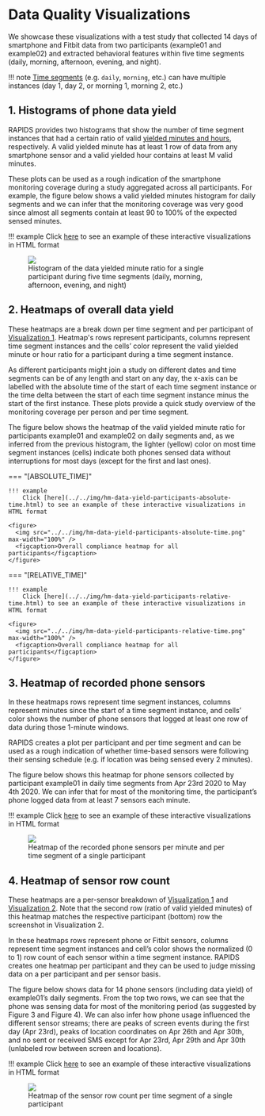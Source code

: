 # Data Quality Visualizations
We showcase these visualizations with a test study that collected 14 days of smartphone and Fitbit data from two participants (example01 and example02) and extracted behavioral features within five time segments (daily, morning, afternoon, evening, and night).

!!! note
    [Time segments](../../setup/configuration#time-segments) (e.g. `daily`, `morning`, etc.) can have multiple instances (day 1, day 2, or morning 1, morning 2, etc.)

## 1. Histograms of phone data yield
RAPIDS provides two histograms that show the number of time segment instances that had a certain ratio of valid [yielded minutes and hours](../../features/phone-data-yield/#rapids-provider), respectively. A valid yielded minute has at least 1 row of data from any smartphone sensor and a valid yielded hour contains at least M valid minutes.

These plots can be used as a rough indication of the smartphone monitoring coverage during a study aggregated across all participants. For example, the figure below shows a valid yielded minutes histogram for daily segments and we can infer that the monitoring coverage was very good since almost all segments contain at least 90 to 100% of the expected sensed minutes.

!!! example
    Click [here](../../img/h-data-yield.html) to see an example of these interactive visualizations in HTML format

<figure>
  <img src="../../img/h-data-yield.png" max-width="100%" />
  <figcaption>Histogram of the data yielded minute ratio for a single participant during five time segments (daily, morning, afternoon, evening, and night)</figcaption>
</figure>

## 2. Heatmaps of overall data yield
These heatmaps are a break down per time segment and per participant of [Visualization 1](#1-histograms-of-phone-data-yield). Heatmap's rows represent participants, columns represent time segment instances and the cells’ color represent the valid yielded minute or hour ratio for a participant during a time segment instance.

As different participants might join a study on different dates and time segments can be of any length and start on any day, the x-axis can be labelled with the absolute time of the start of each time segment instance or the time delta between the start of each time segment instance minus the start of the first instance. These plots provide a quick study overview of the monitoring coverage per person and per time segment. 

The figure below shows the heatmap of the valid yielded minute ratio for participants example01 and example02 on daily segments and, as we inferred from the previous histogram, the lighter (yellow) color on most time segment instances (cells) indicate both phones sensed data without interruptions for most days (except for the first and last ones).

=== "[ABSOLUTE_TIME]"

    !!! example
        Click [here](../../img/hm-data-yield-participants-absolute-time.html) to see an example of these interactive visualizations in HTML format

    <figure>
      <img src="../../img/hm-data-yield-participants-absolute-time.png" max-width="100%" />
      <figcaption>Overall compliance heatmap for all participants</figcaption>
    </figure>

=== "[RELATIVE_TIME]"

    !!! example
        Click [here](../../img/hm-data-yield-participants-relative-time.html) to see an example of these interactive visualizations in HTML format

    <figure>
      <img src="../../img/hm-data-yield-participants-relative-time.png" max-width="100%" />
      <figcaption>Overall compliance heatmap for all participants</figcaption>
    </figure>

## 3. Heatmap of recorded phone sensors

In these heatmaps rows represent time segment instances, columns represent minutes since the start of a time segment instance, and cells’ color shows the number of phone sensors that logged at least one row of data during those 1-minute windows. 

RAPIDS creates a plot per participant and per time segment and can be used as a rough indication of whether time-based sensors were following their sensing schedule (e.g. if location was being sensed every 2 minutes).

The figure below shows this heatmap for phone sensors collected by participant example01 in daily time segments from Apr 23rd 2020 to May 4th 2020. We can infer that for most of the monitoring time, the participant’s phone logged data from at least 7 sensors each minute.
 
!!! example
    Click [here](../../img/hm-phone-sensors.html) to see an example of these interactive visualizations in HTML format

 <figure>
  <img src="../../img/hm-phone-sensors.png" max-width="100%" />
  <figcaption>Heatmap of the recorded phone sensors per minute and per time segment of a single participant</figcaption>
</figure>

## 4. Heatmap of sensor row count
These heatmaps are a per-sensor breakdown of [Visualization 1](#1-histograms-of-phone-data-yield) and [Visualization 2](#2-heatmaps-of-overall-data-yield). Note that the second row (ratio of valid yielded minutes) of this heatmap matches the respective participant (bottom) row the screenshot in Visualization 2.

In these heatmaps rows represent phone or Fitbit sensors, columns represent time segment instances and cell’s color shows the normalized (0 to 1) row count of each sensor within a time segment instance. RAPIDS creates one heatmap per participant and they can be used to judge missing data on a per participant and per sensor basis.

The figure below shows data for 14 phone sensors (including data yield) of example01’s daily segments. From the top two rows, we can see that the phone was sensing data for most of the monitoring period (as suggested by Figure 3 and Figure 4). We can also infer how phone usage influenced the different sensor streams; there are peaks of screen events during the first day (Apr 23rd), peaks of location coordinates on Apr 26th and Apr 30th, and no sent or received SMS except for Apr 23rd, Apr 29th and Apr 30th (unlabeled row between screen and locations).

!!! example
    Click [here](../../img/hm-sensor-rows.html) to see an example of these interactive visualizations in HTML format

 <figure>
  <img src="../../img/hm-sensor-rows.png" max-width="100%" />
  <figcaption>Heatmap of the sensor row count per time segment of a single participant</figcaption>
</figure>
